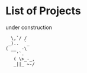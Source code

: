 # List of Projects 
under construction

```
  \,`/ / 
 _)..  `_
( __  -\
    '`.                  
   ( \>_-_,   
   _||_ ~-/ 
```

